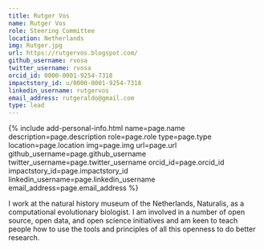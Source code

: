 ```yaml
---
title: Rutger Vos
name: Rutger Vos
role: Steering Committee
location: Netherlands
img: Rutger.jpg
url: https://rutgervos.blogspot.com/
github_username: rvosa
twitter_username: rvosa
orcid_id: 0000-0001-9254-7318
impactstory_id: u/0000-0001-9254-7318
linkedin_username: rutgervos
email_address: rutgeraldo@gmail.com
type: lead
---
```


<!--HTML / LIQUID stuff to render picture and links  -->
{% include add-personal-info.html name=page.name description=page.description role=page.role type=page.type location=page.location img=page.img url=page.url github_username=page.github_username twitter_username=page.twitter_username orcid_id=page.orcid_id impactstory_id=page.impactstory_id linkedin_username=page.linkedin_username email_address=page.email_address %}

<!-- START OF FREE MARKDOWN  -->
I work at the natural history museum of the Netherlands, Naturalis, as a computational evolutionary biologist. I am involved in a number of open source, open data, and open science initiatives and am keen to teach people how to use the tools and principles of all this openness to do better research.
